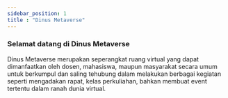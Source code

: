 ```yaml
---
sidebar_position: 1
title : "Dinus Metaverse"
---
```


### Selamat datang di Dinus Metaverse

Dinus Metaverse merupakan seperangkat ruang virtual yang dapat dimanfaatkan oleh dosen, mahasiswa, maupun masyarakat secara umum untuk berkumpul dan saling tehubung dalam melakukan berbagai kegiatan seperti mengadakan rapat, kelas perkuliahan, bahkan membuat event tertentu dalam ranah dunia virtual.